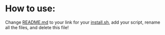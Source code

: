# How to use:

Change [README.md](README.md) to your link for your [install.sh](install.sh), add your script, rename all the files, and delete this file!